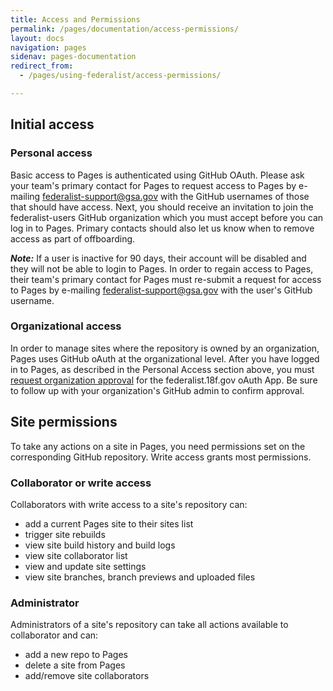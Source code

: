 ```yaml
---
title: Access and Permissions
permalink: /pages/documentation/access-permissions/
layout: docs
navigation: pages
sidenav: pages-documentation
redirect_from: 
  - /pages/using-federalist/access-permissions/

---
```


## Initial access

### Personal access
Basic access to Pages is authenticated using GitHub OAuth. Please ask your team's primary contact for Pages to request access to Pages by e-mailing federalist-support@gsa.gov with the GitHub usernames of those that should have access. Next, you should receive an invitation to join the federalist-users GitHub organization which you must accept before you can log in to Pages. Primary contacts should also let us know when to remove access as part of offboarding.

***Note:*** If a user is inactive for 90 days, their account will be disabled and they will not be able to login to Pages. In order to regain access to Pages, their team's primary contact for Pages must re-submit a request for access to Pages by e-mailing federalist-support@gsa.gov with the user's GitHub username.

### Organizational access
In order to manage sites where the repository is owned by an organization, Pages uses GitHub oAuth at the organizational level. After you have logged in to Pages, as described in the Personal Access section above, you must [request organization approval](https://help.github.com/en/articles/requesting-organization-approval-for-oauth-apps) for the federalist.18f.gov oAuth App. Be sure to follow up with your organization's GitHub admin to confirm approval.

## Site permissions

To take any actions on a site in Pages, you need permissions set on the corresponding GitHub repository. Write access grants most permissions.

### Collaborator or write access

Collaborators with write access to a site's repository can:
- add a current Pages site to their sites list
- trigger site rebuilds
- view site build history and build logs
- view site collaborator list
- view and update site settings
- view site branches, branch previews and uploaded files

### Administrator

Administrators of a site's repository can take all actions available to collaborator and can:
- add a new repo to Pages
- delete a site from Pages
- add/remove site collaborators

